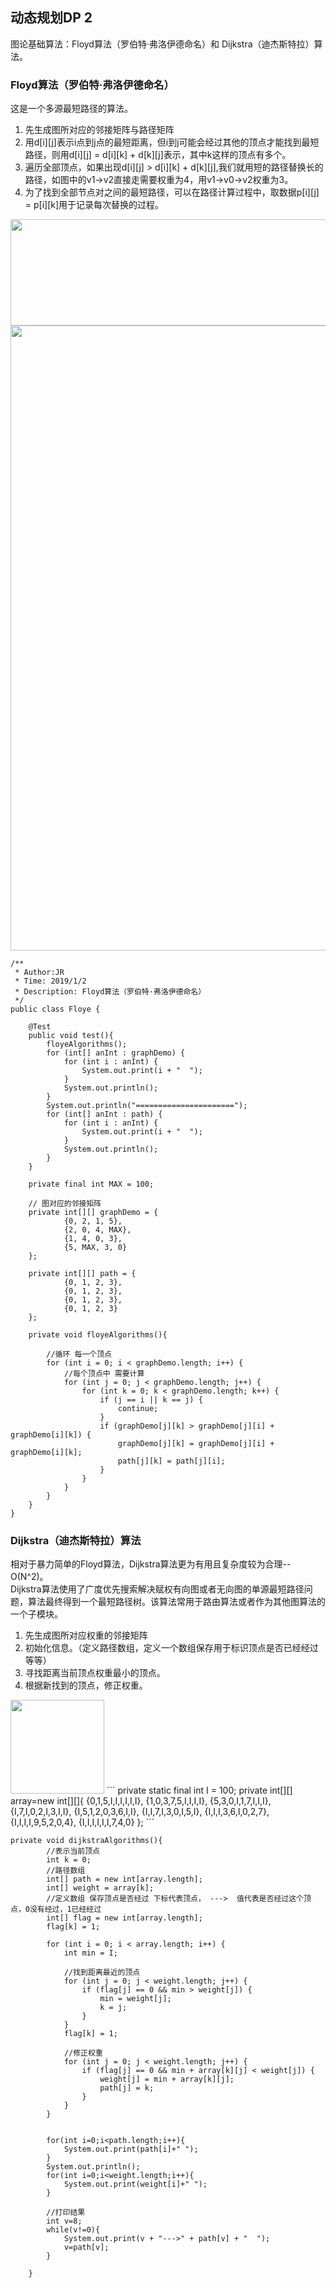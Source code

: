 ## 动态规划DP 2
图论基础算法：Floyd算法（罗伯特·弗洛伊德命名）和 Dijkstra（迪杰斯特拉）算法。

### Floyd算法（罗伯特·弗洛伊德命名）

这是一个多源最短路径的算法。
1. 先生成图所对应的邻接矩阵与路径矩阵
2. 用d[i][j]表示i点到j点的最短距离，但i到j可能会经过其他的顶点才能找到最短路径，则用d[i][j] = d[i][k] + d[k][j]表示，其中k这样的顶点有多个。
3. 遍历全部顶点，如果出现d[i][j] > d[i][k] + d[k][j],我们就用短的路径替换长的路径，如图中的v1->v2直接走需要权重为4，用v1->v0->v2权重为3。
4. 为了找到全部节点对之间的最短路径，可以在路径计算过程中，取数据p[i][j] = p[i][k]用于记录每次替换的过程。

<img src="https://raw.githubusercontent.com/Yang1793/NoteSpaces/master/%E6%95%B0%E6%8D%AE%E7%BB%93%E6%9E%84%E5%92%8C%E7%AE%97%E6%B3%95/picture/dp2_1.png" width='600' height='170' align=center/>

<img src="https://raw.githubusercontent.com/Yang1793/NoteSpaces/master/%E6%95%B0%E6%8D%AE%E7%BB%93%E6%9E%84%E5%92%8C%E7%AE%97%E6%B3%95/picture/dp2_2.png" width='600' height='1000' align=center/>

```
/**
 * Author:JR
 * Time: 2019/1/2
 * Description: Floyd算法（罗伯特·弗洛伊德命名）
 */
public class Floye {

    @Test
    public void test(){
        floyeAlgorithms();
        for (int[] anInt : graphDemo) {
            for (int i : anInt) {
                System.out.print(i + "  ");
            }
            System.out.println();
        }
        System.out.println("======================");
        for (int[] anInt : path) {
            for (int i : anInt) {
                System.out.print(i + "  ");
            }
            System.out.println();
        }
    }

    private final int MAX = 100;

    // 图对应的邻接矩阵
    private int[][] graphDemo = {
            {0, 2, 1, 5},
            {2, 0, 4, MAX},
            {1, 4, 0, 3},
            {5, MAX, 3, 0}
    };

    private int[][] path = {
            {0, 1, 2, 3},
            {0, 1, 2, 3},
            {0, 1, 2, 3},
            {0, 1, 2, 3}
    };

    private void floyeAlgorithms(){

        //循环 每一个顶点
        for (int i = 0; i < graphDemo.length; i++) {
            //每个顶点中 需要计算
            for (int j = 0; j < graphDemo.length; j++) {
                for (int k = 0; k < graphDemo.length; k++) {
                    if (j == i || k == j) {
                        continue;
                    }
                    if (graphDemo[j][k] > graphDemo[j][i] + graphDemo[i][k]) {
                        graphDemo[j][k] = graphDemo[j][i] + graphDemo[i][k];
                        path[j][k] = path[j][i];
                    }
                }
            }
        }
    }
}

```


### Dijkstra（迪杰斯特拉）算法

相对于暴力简单的Floyd算法，Dijkstra算法更为有用且复杂度较为合理--O(N^2)。</br>
Dijkstra算法使用了广度优先搜索解决赋权有向图或者无向图的单源最短路径问题，算法最终得到一个最短路径树。该算法常用于路由算法或者作为其他图算法的一个子模块。

1. 先生成图所对应权重的邻接矩阵
2. 初始化信息。（定义路径数组，定义一个数组保存用于标识顶点是否已经经过等等）
3. 寻找距离当前顶点权重最小的顶点。
4. 根据新找到的顶点，修正权重。

<img src='https://github.com/Yang1793/NoteSpaces/blob/graph_dp/%E6%95%B0%E6%8D%AE%E7%BB%93%E6%9E%84%E5%92%8C%E7%AE%97%E6%B3%95/picture/dp2_3.png?raw=true' height='150' aling=center/>
```
private static final int I = 100;
private int[][] array=new int[][]{
            {0,1,5,I,I,I,I,I,I},
            {1,0,3,7,5,I,I,I,I},
            {5,3,0,I,1,7,I,I,I},
            {I,7,I,0,2,I,3,I,I},
            {I,5,1,2,0,3,6,I,I},
            {I,I,7,I,3,0,I,5,I},
            {I,I,I,3,6,I,0,2,7},
            {I,I,I,I,9,5,2,0,4},
            {I,I,I,I,I,I,7,4,0}
    };
```

```
private void dijkstraAlgorithms(){
        //表示当前顶点
        int k = 0;
        //路径数组
        int[] path = new int[array.length];
        int[] weight = array[k];
        //定义数组 保存顶点是否经过 下标代表顶点， --->  值代表是否经过这个顶点，0没有经过，1已经经过
        int[] flag = new int[array.length];
        flag[k] = 1;

        for (int i = 0; i < array.length; i++) {
            int min = I;

            //找到距离最近的顶点
            for (int j = 0; j < weight.length; j++) {
                if (flag[j] == 0 && min > weight[j]) {
                    min = weight[j];
                    k = j;
                }
            }
            flag[k] = 1;

            //修正权重
            for (int j = 0; j < weight.length; j++) {
                if (flag[j] == 0 && min + array[k][j] < weight[j]) {
                    weight[j] = min + array[k][j];
                    path[j] = k;
                }
            }
        }


        for(int i=0;i<path.length;i++){
            System.out.print(path[i]+" ");
        }
        System.out.println();
        for(int i=0;i<weight.length;i++){
            System.out.print(weight[i]+" ");
        }

        //打印结果
        int v=8;
        while(v!=0){
            System.out.print(v + "--->" + path[v] + "  ");
            v=path[v];
        }

    }
```

### 
